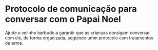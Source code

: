 # Protocolo de comunicação para conversar com o Papai Noel

Ajude o velinho barbudo a garantir que as crianças consigam conversar com ele, de forma organizada, seguindo umm protocolo com tratamentos de erros.
